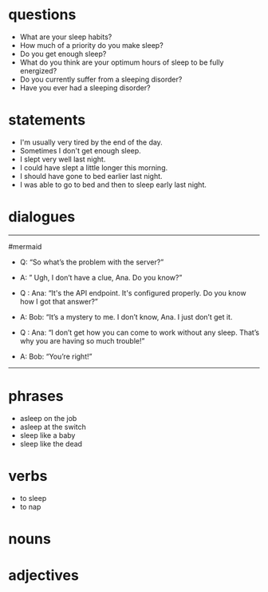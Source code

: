 # questions
- What are your sleep habits?
- How much of a priority do you make sleep?
- Do you get enough sleep?
- What do you think are your optimum hours of sleep to be fully energized?
- Do you currently suffer from a sleeping disorder? 
- Have you ever had a sleeping disorder?


# statements
- I'm usually very tired by the end of the day.
- Sometimes I don't get enough sleep.
- I slept very well last night.
- I could have slept a little longer this morning.
- I should have gone to bed earlier last night.
- I was able to go to bed and then to sleep early last night.


# dialogues
---
#mermaid 
- Q:  “So what’s the problem with the server?” 

- A:  ” Ugh, I don’t have a clue, Ana. Do you know?”

- Q : Ana: “It's the API endpoint. It's configured properly. Do you know how I got that answer?”

- A:  Bob: “It’s a mystery to me. I don’t know, Ana. I just don’t get it. 

- Q : Ana: “I don’t get how you can come to work without any sleep. That’s why you are having so much trouble!” 

- A:  Bob: “You’re right!”

---

# phrases
- asleep on the job
- asleep at the switch
- sleep like a baby
- sleep like the dead



# verbs
- to sleep
- to nap

# nouns

# adjectives